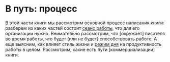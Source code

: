 
# В путь: процесс

В этой части книги мы рассмотрим основной процесс написания книги:
разберем из каких частей состоит [сеанс работы](writing-session.md),
что для его организации нужно.  Внимательно рассмотрим, что [окружает]
писателя во время работы, что будет (или не будет) способствовать
работе.  А еще выясним, как влияет стиль жизни и [режим
дня](day-schedule.md) на продуктивность работы в целом.  Рассмотрим,
какие есть пути [коммерциализации] книги.
